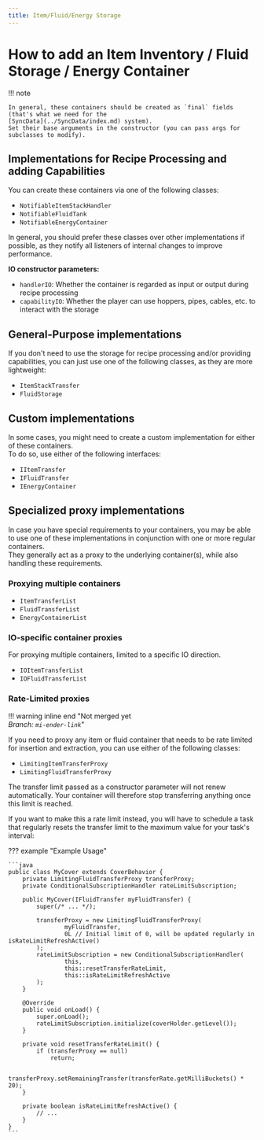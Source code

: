 ```yaml
---
title: Item/Fluid/Energy Storage
---
```



# How to add an Item Inventory / Fluid Storage / Energy Container

!!! note

    In general, these containers should be created as `final` fields (that's what we need for the
    [SyncData](../SyncData/index.md) system).  
    Set their base arguments in the constructor (you can pass args for subclasses to modify).


## Implementations for Recipe Processing and adding Capabilities

You can create these containers via one of the following classes:

- `NotifiableItemStackHandler`
- `NotifiableFluidTank`
- `NotifiableEnergyContainer`

In general, you should prefer these classes over other implementations if possible, as they notify all listeners
of internal changes to improve performance.

**IO constructor parameters:**

- `handlerIO`: Whether the container is regarded as input or output during recipe processing
- `capabilityIO`: Whether the player can use hoppers, pipes, cables, etc. to interact with the storage


## General-Purpose implementations

If you don't need to use the storage for recipe processing and/or providing capabilities, you can just use one of the
following classes, as they are more lightweight:

- `ItemStackTransfer`
- `FluidStorage`


## Custom implementations

In some cases, you might need to create a custom implementation for either of these containers.  
To do so, use either of the following interfaces:

- `IItemTransfer`
- `IFluidTransfer`
- `IEnergyContainer`


## Specialized proxy implementations

In case you have special requirements to your containers, you may be able to use one of these implementations in
conjunction with one or more regular containers.  
They generally act as a proxy to the underlying container(s), while also handling these requirements.


### Proxying multiple containers

- `ItemTransferList`
- `FluidTransferList`
- `EnergyContainerList`


### IO-specific container proxies

For proxying multiple containers, limited to a specific IO direction.

- `IOItemTransferList`
- `IOFluidTransferList`  


### Rate-Limited proxies

!!! warning inline end "Not merged yet<br>_Branch: `mi-ender-link`_"

If you need to proxy any item or fluid container that needs to be rate limited for insertion and extraction, you can
use either of the following classes:

- `LimitingItemTransferProxy`
- `LimitingFluidTransferProxy`

The transfer limit passed as a constructor parameter will not renew automatically. Your container will therefore stop
transferring anything once this limit is reached.

If you want to make this a rate limit instead, you will have to schedule a task that regularly resets the transfer
limit to the maximum value for your task's interval:

??? example "Example Usage"

    ```java
    public class MyCover extends CoverBehavior {
        private LimitingFluidTransferProxy transferProxy;
        private ConditionalSubscriptionHandler rateLimitSubscription;
        
        public MyCover(IFluidTransfer myFluidTransfer) {
            super(/* ... */);
            
            transferProxy = new LimitingFluidTransferProxy(
                    myFluidTransfer,
                    0L // Initial limit of 0, will be updated regularly in isRateLimitRefreshActive()
            );
            rateLimitSubscription = new ConditionalSubscriptionHandler(
                    this,
                    this::resetTransferRateLimit, 
                    this::isRateLimitRefreshActive
            );
        }
        
        @Override
        public void onLoad() {
            super.onLoad();
            rateLimitSubscription.initialize(coverHolder.getLevel());
        }
        
        private void resetTransferRateLimit() {
            if (transferProxy == null)
                return;
    
            transferProxy.setRemainingTransfer(transferRate.getMilliBuckets() * 20);
        }
        
        private boolean isRateLimitRefreshActive() {
            // ...
        }
    }
    ```